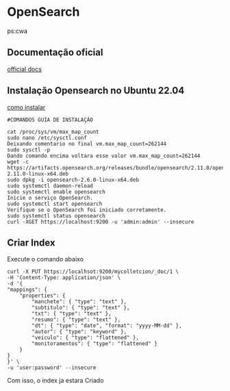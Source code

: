 # OpenSearch

ps:cwa

## Documentação oficial 

[official docs](https://opensearch.org/docs/latest/)


## Instalação Opensearch no Ubuntu 22.04

[como instalar](https://opensearch.org/docs/latest/install-and-configure/install-opensearch/index/)

    #COMANDOS GUIA DE INSTALAÇÃO
    
    cat /proc/sys/vm/max_map_count
    sudo nano /etc/sysctl.conf
    Deixando comentario no final vm.max_map_count=262144
    sudo sysctl -p
    Dando comando encima voltara esse valor vm.max_map_count=262144 
    wget -c https://artifacts.opensearch.org/releases/bundle/opensearch/2.11.0/opensearch-2.11.0-linux-x64.deb
    sudo dpkg -i opensearch-2.6.0-linux-x64.deb
    sudo systemctl daemon-reload
    sudo systemctl enable opensearch
    Inicie o serviço OpenSearch.
    sudo systemctl start opensearch
    Verifique se o OpenSearch foi iniciado corretamente.
    sudo systemctl status opensearch
    curl -XGET https://localhost:9200 -u 'admin:admin' --insecure

## Criar Index   

Execute o comando abaixo

    curl -X PUT https://localhsot:9200/mycolletcion/_doc/1 \
    -H 'Content-Type: application/json' \
    -d '{
    "mappings": {
        "properties": {
            "manchete": { "type": "text" },
            "subtitulo": { "type": "text" },
            "txt": { "type": "text" },
            "resumo": { "type": "text" },
            "dt": { "type": "date", "format": "yyyy-MM-dd" },
            "autor": { "type": "keyword" },
            "veiculo": { "type": "flattened" },
            "monitoramentos": { "type": "flattened" }
        }
    }
    }' \
    -u 'user:password' --insecure

Com isso, o index ja estara Criado       
    








